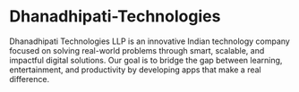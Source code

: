 # Dhanadhipati-Technologies
Dhanadhipati Technologies LLP is an innovative Indian technology company focused on solving real-world problems through smart, scalable, and impactful digital solutions. Our goal is to bridge the gap between learning, entertainment, and productivity by developing apps that make a real difference.
